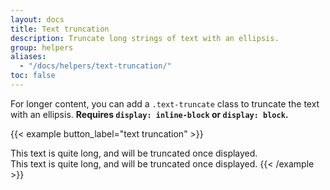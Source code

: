 ```yaml
---
layout: docs
title: Text truncation
description: Truncate long strings of text with an ellipsis.
group: helpers
aliases:
  - "/docs/helpers/text-truncation/"
toc: false
---
```


For longer content, you can add a `.text-truncate` class to truncate the text with an ellipsis. **Requires `display: inline-block` or `display: block`.**

{{< example button_label="text truncation" >}}
<!-- Block level -->
<div class="row">
  <div class="col-2 text-truncate">
    This text is quite long, and will be truncated once displayed.
  </div>
</div>

<!-- Inline level -->
<span class="d-inline-block text-truncate" style="max-width: 150px;">
  This text is quite long, and will be truncated once displayed.
</span>
{{< /example >}}
